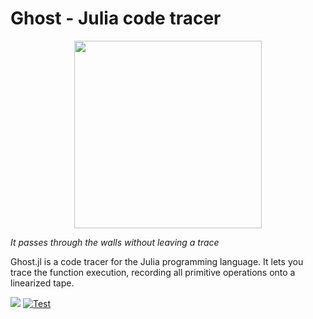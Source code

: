 # Ghost - Julia code tracer

<p align="center">
  <img height="300" src="https://github.com/dfdx/Ghost.jl/blob/main/docs/src/logo.png">
</p>


_It passes through the walls without leaving a trace_

Ghost.jl is a code tracer for the Julia programming language. It lets you trace the function execution, recording all primitive operations onto a linearized tape.

<!--- [![](https://img.shields.io/badge/docs-stable-blue.svg)](https://dfdx.github.io/Ghost.jl/stable) --->
[![](https://img.shields.io/badge/docs-dev-blue.svg)](https://dfdx.github.io/Ghost.jl/dev)
[![Test](https://github.com/dfdx/Ghost.jl/actions/workflows/test.yml/badge.svg)](https://github.com/dfdx/Ghost.jl/actions/workflows/test.yml)